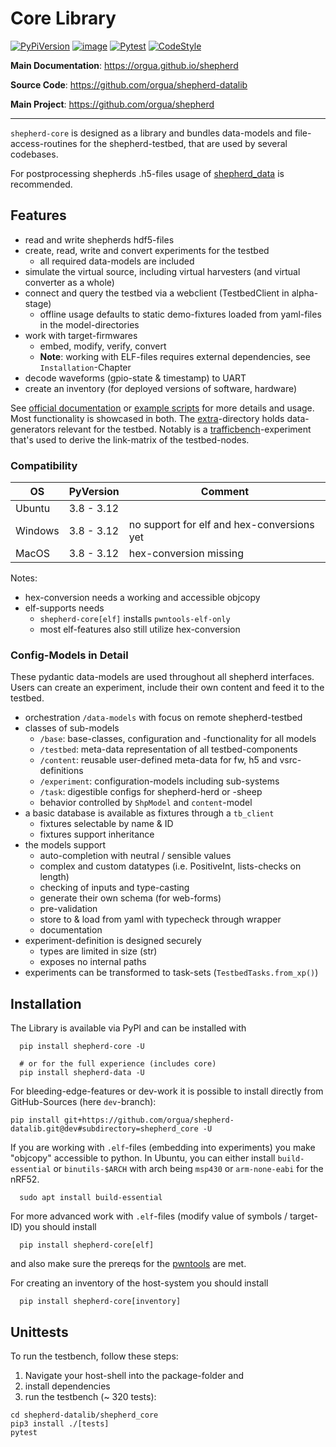 # Core Library

[![PyPiVersion](https://img.shields.io/pypi/v/shepherd_core.svg)](https://pypi.org/project/shepherd_core)
[![image](https://img.shields.io/pypi/pyversions/shepherd_core.svg)](https://pypi.python.org/pypi/shepherd-core)
[![Pytest](https://github.com/orgua/shepherd-datalib/actions/workflows/py_unittest.yml/badge.svg)](https://github.com/orgua/shepherd-datalib/actions/workflows/py_unittest.yml)
[![CodeStyle](https://img.shields.io/endpoint?url=https://raw.githubusercontent.com/astral-sh/ruff/main/assets/badge/v2.json)](https://github.com/astral-sh/ruff)

**Main Documentation**: <https://orgua.github.io/shepherd>

**Source Code**: <https://github.com/orgua/shepherd-datalib>

**Main Project**: <https://github.com/orgua/shepherd>

---

`shepherd-core` is designed as a library and bundles data-models and file-access-routines for the shepherd-testbed, that are used by several codebases.

For postprocessing shepherds .h5-files usage of [shepherd_data](https://pypi.org/project/shepherd_data) is recommended.

## Features

- read and write shepherds hdf5-files
- create, read, write and convert experiments for the testbed
  - all required data-models are included
- simulate the virtual source, including virtual harvesters (and virtual converter as a whole)
- connect and query the testbed via a webclient (TestbedClient in alpha-stage)
  - offline usage defaults to static demo-fixtures loaded from yaml-files in the model-directories
- work with target-firmwares
  - embed, modify, verify, convert
  - **Note**: working with ELF-files requires external dependencies, see ``Installation``-Chapter
- decode waveforms (gpio-state & timestamp) to UART
- create an inventory (for deployed versions of software, hardware)

See [official documentation](https://orgua.github.io/shepherd) or [example scripts](https://github.com/orgua/shepherd-datalib/tree/main/shepherd_core/examples) for more details and usage. Most functionality is showcased in both. The [extra](https://github.com/orgua/shepherd-datalib/tree/main/shepherd_core/extra)-directory holds data-generators relevant for the testbed. Notably is a [trafficbench](https://github.com/orgua/TrafficBench)-experiment that's used to derive the link-matrix of the testbed-nodes.

### Compatibility

| OS      |   PyVersion  | Comment                                    |
|---------|--------------|--------------------------------------------|
| Ubuntu  | 3.8 - 3.12   |                                            |
| Windows | 3.8 - 3.12   | no support for elf and hex-conversions yet |
| MacOS   | 3.8 - 3.12   | hex-conversion missing                     |

Notes:
- hex-conversion needs a working and accessible objcopy
- elf-supports needs
  - ``shepherd-core[elf]`` installs ``pwntools-elf-only``
  - most elf-features also still utilize hex-conversion

### Config-Models in Detail

These pydantic data-models are used throughout all shepherd interfaces. Users can create an experiment, include their own content and feed it to the testbed.

- orchestration ``/data-models`` with focus on remote shepherd-testbed
- classes of sub-models
  - ``/base``: base-classes, configuration and -functionality for all models
  - ``/testbed``: meta-data representation of all testbed-components
  - ``/content``: reusable user-defined meta-data for fw, h5 and vsrc-definitions
  - ``/experiment``: configuration-models including sub-systems
  - ``/task``: digestible configs for shepherd-herd or -sheep
  - behavior controlled by ``ShpModel`` and ``content``-model
- a basic database is available as fixtures through a ``tb_client``
  - fixtures selectable by name & ID
  - fixtures support inheritance
- the models support
  - auto-completion with neutral / sensible values
  - complex and custom datatypes (i.e. PositiveInt, lists-checks on length)
  - checking of inputs and type-casting
  - generate their own schema (for web-forms)
  - pre-validation
  - store to & load from yaml with typecheck through wrapper
  - documentation
- experiment-definition is designed securely
  - types are limited in size (str)
  - exposes no internal paths
- experiments can be transformed to task-sets (``TestbedTasks.from_xp()``)

## Installation

The Library is available via PyPI and can be installed with

```shell
  pip install shepherd-core -U

  # or for the full experience (includes core)
  pip install shepherd-data -U
```

For bleeding-edge-features or dev-work it is possible to install directly from GitHub-Sources (here `dev`-branch):

```Shell
pip install git+https://github.com/orgua/shepherd-datalib.git@dev#subdirectory=shepherd_core -U
```

If you are working with ``.elf``-files (embedding into experiments) you make "objcopy" accessible to python. In Ubuntu, you can either install ``build-essential`` or ``binutils-$ARCH`` with arch being ``msp430`` or ``arm-none-eabi`` for the nRF52.

```shell
  sudo apt install build-essential
```

For more advanced work with ``.elf``-files (modify value of symbols / target-ID) you should install

```shell
  pip install shepherd-core[elf]
```

and also make sure the prereqs for the [pwntools](https://docs.pwntools.com/en/stable/install.html) are met.

For creating an inventory of the host-system you should install

```shell
  pip install shepherd-core[inventory]
```

## Unittests

To run the testbench, follow these steps:

1. Navigate your host-shell into the package-folder and
2. install dependencies
3. run the testbench (~ 320 tests):

```Shell
cd shepherd-datalib/shepherd_core
pip3 install ./[tests]
pytest
```
